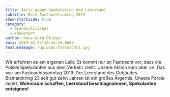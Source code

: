 ```yaml
---
title: Aktiv gegen Spekulation und Leerstand
subtitle: Beim Fastnachtsumzug 2019
show-startside: true
category:
  - Grundsätzliches
  - showstart
author: Hans-Gerd Öfinger
date: 2019-02-24T18:43:19.868Z
featureImage: /uploads/fastnacht1.jpg
---
```

Wir erfuhren es am eigenen Leib: Es kommt nur an Fastnacht vor, dass die Polizei Spekulanten aus dem Verkehr zieht. Unsere Aktion kam aber an. Das war am Fastnachtssonntag 2019. Der Leerstand des Gebäudes Bismarckring 23 seit gut zehn Jahren ist ein großes Ärgernis. Unsere Parole lautet: **Wohnraum schaffen, Leerstand beschlagnahmen, Spekulanten enteignen!**